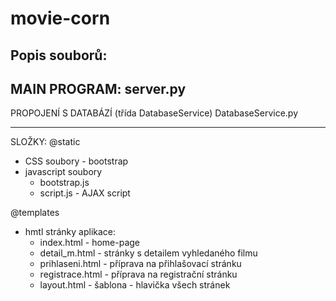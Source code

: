 ﻿# movie-corn

Popis souborů:
----------
MAIN PROGRAM:
server.py
----------
PROPOJENÍ S DATABÁZÍ (třída DatabaseService)
DatabaseService.py

----------
SLOŽKY:
@static
- CSS soubory - bootstrap
- javascript soubory
	- bootstrap.js
	- script.js - AJAX script

@templates
- hmtl stránky aplikace:
	- index.html - home-page
	- detail_m.html - stránky s detailem vyhledaného filmu
	- prihlaseni.html - příprava na přihlašovací stránku
	- registrace.html - příprava na registrační stránku
	- layout.html - šablona - hlavička všech stránek
